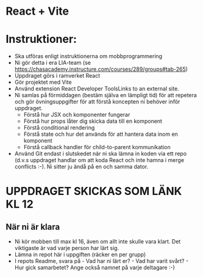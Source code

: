 # React + Vite

# Instruktioner:

- Ska utföras enligt instruktionerna om mobbprogrammering
- Ni gör detta i era LIA-team (se https://chasacademy.instructure.com/courses/289/groups#tab-265)
- Uppdraget görs i ramverket React
- Gör projektet med Vite
- Använd extension React Developer ToolsLinks to an external site.
- Ni samlas på förmiddagen (bestäm själva en lämpligt tid) för att repetera och gör övningsuppgifter för att förstå koncepten ni behöver inför uppdraget.
  - Förstå hur JSX och komponenter fungerar
  - Förstå hur props låter dig skicka data till en komponent
  - Förstå conditional rendering
  - Förstå state och hur det används för att hantera data inom en komponent
  - Förstå callback handler för child-to-parent kommunikation
- Använd Git endast i slutskedet när ni ska lämna in koden via ett repo (d.v.s uppdraget handlar om att koda React och inte hamna i merge conflicts :-). Ni sitter ju ändå på en och samma dator.

# UPPDRAGET SKICKAS SOM LÄNK KL 12

## När ni är klara

- Ni kör mobben till max kl 16, även om allt inte skulle vara klart. Det viktigaste är vad varje person har lärt sig.
- Lämna in repot här i uppgiften (räcker en per grupp)
- I repots Readme, svara på - Vad har ni lärt er? - Vad har varit svårt? - Hur gick samarbetet?
  Ange också namnet på varje deltagare :-)
